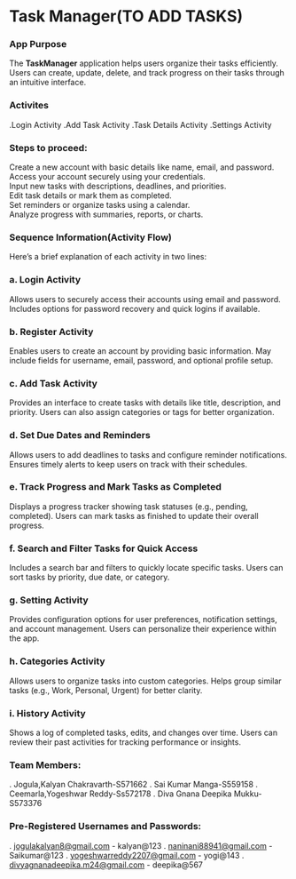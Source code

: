# Task Manager(TO ADD TASKS) 

                                                                                                                   

  

### App Purpose
The **TaskManager** application helps users organize their tasks efficiently. Users can create, update, delete, and track progress on their tasks through an intuitive interface.

### Activites
.Login Activity
.Add Task Activity
.Task Details Activity
.Settings Activity

### Steps to proceed:
Create a new account with basic details like name, email, and password.  
Access your account securely using your credentials.  
Input new tasks with descriptions, deadlines, and priorities.  
Edit task details or mark them as completed.  
Set reminders or organize tasks using a calendar.  
Analyze progress with summaries, reports, or charts.  

### Sequence Information(Activity Flow)
Here’s a brief explanation of each activity in two lines:  

### a. **Login Activity**  
Allows users to securely access their accounts using email and password. Includes options for password recovery and quick logins if available.  

### b. **Register Activity**  
Enables users to create an account by providing basic information. May include fields for username, email, password, and optional profile setup.  

### c. **Add Task Activity**  
Provides an interface to create tasks with details like title, description, and priority. Users can also assign categories or tags for better organization.  

### d. **Set Due Dates and Reminders**  
Allows users to add deadlines to tasks and configure reminder notifications. Ensures timely alerts to keep users on track with their schedules.  

### e. **Track Progress and Mark Tasks as Completed**  
Displays a progress tracker showing task statuses (e.g., pending, completed). Users can mark tasks as finished to update their overall progress.  

### f. **Search and Filter Tasks for Quick Access**  
Includes a search bar and filters to quickly locate specific tasks. Users can sort tasks by priority, due date, or category.  

### g. **Setting Activity**  
Provides configuration options for user preferences, notification settings, and account management. Users can personalize their experience within the app.  

### h. **Categories Activity**  
Allows users to organize tasks into custom categories. Helps group similar tasks (e.g., Work, Personal, Urgent) for better clarity.  

### i. **History Activity**  
Shows a log of completed tasks, edits, and changes over time. Users can review their past activities for tracking performance or insights.  

### Team Members:
. Jogula,Kalyan Chakravarth-S571662
. Sai Kumar Manga-S559158
. Ceemarla,Yogeshwar Reddy-Ss572178 
. Diva Gnana Deepika Mukku-S573376 
### Pre-Registered Usernames and Passwords:
. jogulakalyan8@gmail.com - kalyan@123
. naninani88941@gmail.com - Saikumar@123
. yogeshwarreddy2207@gmail.com - yogi@143
. divyagnanadeepika.m24@gmail.com - deepika@567







